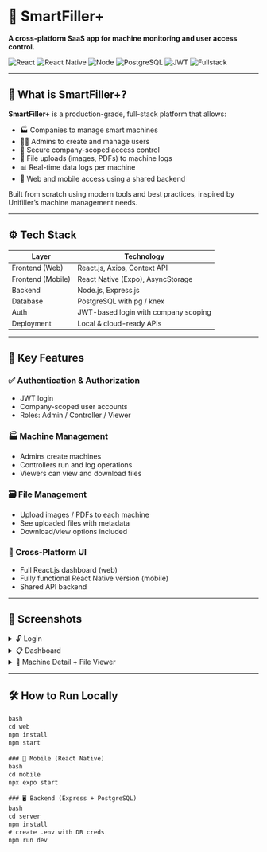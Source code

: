 # 🚀 SmartFiller+  
**A cross-platform SaaS app for machine monitoring and user access control.**

![React](https://img.shields.io/badge/Frontend-React.js-blue?logo=react)
![React Native](https://img.shields.io/badge/Mobile-React%20Native-green?logo=react)
![Node](https://img.shields.io/badge/Backend-Node.js-brightgreen?logo=node.js)
![PostgreSQL](https://img.shields.io/badge/Database-PostgreSQL-blue?logo=postgresql)
![JWT](https://img.shields.io/badge/Auth-JWT-orange)
![Fullstack](https://img.shields.io/badge/Stack-Full--Stack-purple)

---

## 🧠 What is SmartFiller+?

**SmartFiller+** is a production-grade, full-stack platform that allows:
- 🏭 Companies to manage smart machines
- 👨‍💼 Admins to create and manage users
- 🔐 Secure company-scoped access control
- 📁 File uploads (images, PDFs) to machine logs
- 📊 Real-time data logs per machine
- 📱 Web and mobile access using a shared backend

Built from scratch using modern tools and best practices, inspired by Unifiller’s machine management needs.

---

## ⚙️ Tech Stack

| Layer          | Technology                              |
|----------------|------------------------------------------|
| Frontend (Web) | React.js, Axios, Context API             |
| Frontend (Mobile) | React Native (Expo), AsyncStorage     |
| Backend        | Node.js, Express.js                      |
| Database       | PostgreSQL with pg / knex                |
| Auth           | JWT-based login with company scoping     |
| Deployment     | Local & cloud-ready APIs                 |

---

## 🔐 Key Features

### ✅ Authentication & Authorization
- JWT login
- Company-scoped user accounts
- Roles: Admin / Controller / Viewer

### 🏭 Machine Management
- Admins create machines
- Controllers run and log operations
- Viewers can view and download files

### 🗃️ File Management
- Upload images / PDFs to each machine
- See uploaded files with metadata
- Download/view options included

### 📱 Cross-Platform UI
- Full React.js dashboard (web)
- Fully functional React Native version (mobile)
- Shared API backend

---

## 📸 Screenshots

<details>
  <summary>🔓 Login</summary>
  <img src="https://github.com/sohidilpreet/smartfiller-app/blob/main/main/assets/screens/login.png" width="300" />

</details>

<details>
  <summary>📋 Dashboard</summary>
  <img src="https://github.com/sohidilpreet/smartfiller-app/blob/main/main/assets/screens/dashboard.png" width="300" />
</details>

<details>
  <summary>🧾 Machine Detail + File Viewer</summary>
  <img src="https://github.com/sohidilpreet/smartfiller-app/blob/main/main/assets/screens/machine-detail.png" width="300" />
</details>

---

## 🛠️ How to Run Locally

```### 🌐 Frontend (React Web)
bash
cd web
npm install
npm start

### 📱 Mobile (React Native)
bash
cd mobile
npx expo start

### 🖥️ Backend (Express + PostgreSQL)
bash
cd server
npm install
# create .env with DB creds
npm run dev


